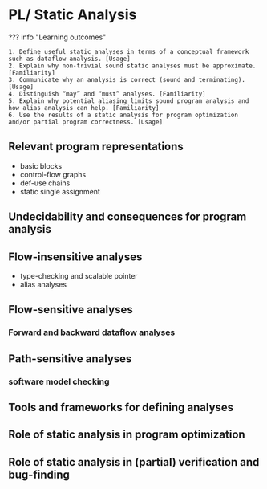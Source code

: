 # PL/ Static Analysis

??? info "Learning outcomes"

    1. Define useful static analyses in terms of a conceptual framework such as dataflow analysis. [Usage]
    2. Explain why non-trivial sound static analyses must be approximate. [Familiarity]
    3. Communicate why an analysis is correct (sound and terminating). [Usage]
    4. Distinguish “may” and “must” analyses. [Familiarity]
    5. Explain why potential aliasing limits sound program analysis and how alias analysis can help. [Familiarity]
    6. Use the results of a static analysis for program optimization and/or partial program correctness. [Usage]

## Relevant program representations

- basic blocks
- control-flow graphs
- def-use chains
- static single assignment

## Undecidability and consequences for program analysis

## Flow-insensitive analyses

- type-checking and scalable pointer
- alias analyses

## Flow-sensitive analyses

### Forward and backward dataflow analyses

## Path-sensitive analyses

### software model checking

## Tools and frameworks for defining analyses

## Role of static analysis in program optimization

## Role of static analysis in (partial) verification and bug-finding